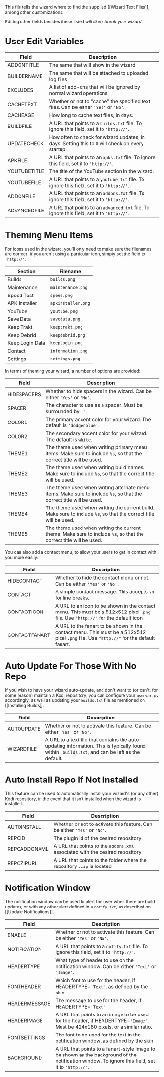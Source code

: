 This file tells the wizard where to find the supplied [[Wizard Text Files]], among other customizations.

Editing other fields besides these listed *will likely break your wizard*.

# User Edit Variables

| Field | Description |
| ----- | ----------- |
| ADDONTITLE  | The name that will show in the wizard |
| BUILDERNAME | The name that will be attached to uploaded log files |
| EXCLUDES | A list of add-ons that will be ignored by normal wizard operations |
| CACHETEXT | Whether or not to "cache" the specified text files. Can be either `'Yes'` or `'No'`. |
| CACHEAGE | How long to cache text files, in days. |
| BUILDFILE | A URL that points to a `builds.txt` file. To ignore this field, set it to `'http://'`. |
| UPDATECHECK | How often to check for wizard updates, in days. Setting this to `0` will check on every startup. |
| APKFILE | A URL that points to an `apks.txt` file. To ignore this field, set it to `'http://'`. |
| YOUTUBETITLE | The title of the YouTube section in the wizard. |
| YOUTUBEFILE | A URL that points to a `youtube.txt` file. To ignore this field, set it to `'http://'`. |
| ADDONFILE | A URL that points to an `addons.txt` file. To ignore this field, set it to `'http://'`. |
| ADVANCEDFILE | A URL that points to an `advanced.txt` file. To ignore this field, set it to `'http://'`. |

# Theming Menu Items
For icons used in the wizard, you'll only need to make sure the filenames are correct. If you aren't using a particular icon, simply set the field to `'http://'`.

| Section | Filename |
| ------- | -------- |
| Builds | `builds.png` |
| Maintenance | `maintenance.png` |
| Speed Test | `speed.png` |
| APK Installer | `apkinstaller.png` |
| YouTube | `youtube.png` |
| Save Data | `savedata.png` |
| Keep Trakt | `keeptrakt.png` |
| Keep Debrid | `keepdebrid.png` |
| Keep Login Data | `keeplogin.png` |
| Contact | `information.png` |
| Settings | `settings.png` |

In terms of theming your wizard, a number of options are provided:

| Field | Description |
| ----- | ----------- |
| HIDESPACERS | Whether to hide spacers in the wizard. Can be either `'Yes'` or `'No'`. |
| SPACER | The character to use as a spacer. Must be surrounded by `''`. |
| COLOR1 | The primary accent color for your wizard. The default is `'dodgerblue'`. |
| COLOR2 | The secondary accent color for your wizard. The default is `white`. |
| THEME1 | The theme used when writing primary menu items. Make sure to include `%s`, so that the correct title will be used. |
| THEME2 | The theme used when writing build names. Make sure to include `%s`, so that the correct title will be used. |
| THEME3 | The theme used when writing alternate menu items. Make sure to include `%s`, so that the correct title will be used. |
| THEME4 | The theme used when writing the current build. Make sure to include `%s`, so that the correct title will be used. |
| THEME5 | The theme used when writing the current theme. Make sure to include `%s`, so that the correct title will be used. |

You can also add a contact menu, to allow your users to get in contact with you more easily:

| Field | Description |
| ----- | ----------- |
| HIDECONTACT | Whether to hide the contact menu or not. Can be either `'Yes'` or `'No'`. |
| CONTACT | A simple contact message. This accepts `\n` for line breaks. |
| CONTACTICON | A URL to an icon to be shown in the contact menu. This must be a 512x512 pixel `.png` file. Use `"http://"` for the default icon. |
| CONTACTFANART | A URL to the fanart to be shown in the contact menu. This must be a 512x512 pixel `.png` file. Use `"http://"` for the default fanart. |

# Auto Update For Those With No Repo

If you wish to have your wizard auto-update, and don't want to (or can't, for some reason) maintain a Kodi repository, you can configure your `uservar.py` accordingly, as well as updating your `builds.txt` file as mentioned on [[Installing Builds]].

| Field | Description |
| ----- | ----------- |
| AUTOUPDATE | Whether or not to activate this feature. Can be either `'Yes'` or `'No'`. |
| WIZARDFILE | A URL to a text file that contains the auto-updating information. This is typically found within ` builds.txt`, and can be left as the default. |

# Auto Install Repo If Not Installed

This feature can be used to automatically install your wizard's (or any other) Kodi repository, in the event that it isn't installed when the wizard is installed.

| Field | Description |
| ----- | ----------- |
| AUTOINSTALL | Whether or not to activate this feature. Can be either `'Yes'` or `'No'`. |
| REPOID | The plugin id of the desired repository |
| REPOADDONXML | A URL that points to the `addons.xml` associated with the desired repository |
| REPOZIPURL | A URL that points to the folder where the repository `.zip` is located |

# Notification Window

The notification window can be used to alert the user when there are build updates, or with any other alert defined in a `notify.txt`, as described on [[Update Notifications]].

| Field | Description |
| ----- | ----------- |
| ENABLE | Whether or not to activate this feature. Can be either `'Yes'` or `'No'`. |
| NOTIFICATION | A URL that points to a `notify.txt` file. To ignore this field, set it to `'http://'`. |
| HEADERTYPE | What type of header to use on the notification window. Can be either `'Text'` or `'Image'`. |
| FONTHEADER | Which font to use for the header, if HEADERTYPE=`'Text'`, as defined by the skin |
| HEADERMESSAGE | The message to use for the header, if HEADERTYPE=`'Text'` |
| HEADERIMAGE | A URL that points to an image to be used for the header, if HEADERTYPE=`'Image'`. Must be 424x180 pixels, or a similar ratio. |
| FONTSETTINGS | The font to be used for the text in the notification window, as defined by the skin |
| BACKGROUND | A URL that points to a fanart-style image to be shown as the background of the notification window. To ignore this field, set it to `'http://'`. |